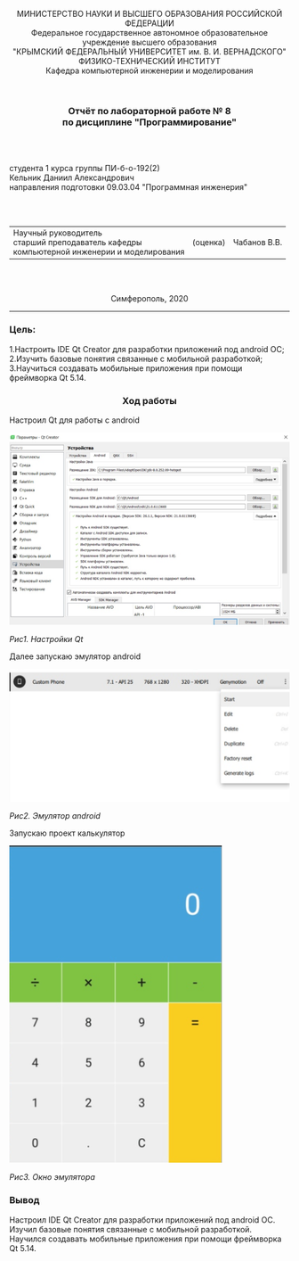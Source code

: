 <p align="center">МИНИСТЕРСТВО НАУКИ  И ВЫСШЕГО ОБРАЗОВАНИЯ РОССИЙСКОЙ ФЕДЕРАЦИИ<br>
Федеральное государственное автономное образовательное учреждение высшего образования<br>
"КРЫМСКИЙ ФЕДЕРАЛЬНЫЙ УНИВЕРСИТЕТ им. В. И. ВЕРНАДСКОГО"<br>
ФИЗИКО-ТЕХНИЧЕСКИЙ ИНСТИТУТ<br>
Кафедра компьютерной инженерии и моделирования</p>
<br>
<h3 align="center">Отчёт по лабораторной работе № 8<br> по дисциплине "Программирование"</h3>
<br><br>
<p>студента 1 курса группы ПИ-б-о-192(2)<br>
Кельник Даниил Александрович<br>
направления подготовки 09.03.04 "Программная инженерия"</p>
<br><br>
<table>
<tr><td>Научный руководитель<br> старший преподаватель кафедры<br> компьютерной инженерии и моделирования</td>
<td>(оценка)</td>
<td>Чабанов В.В.</td>
</tr>
</table>
<br><br>
<p align="center">Симферополь, 2020</p>
<hr>

<h3><b>Цель:</b></h3>
<p>1.Настроить IDE Qt Creator для разработки приложений под android ОС;<br>
2.Изучить базовые понятия связанные с мобильной разработкой;<br>
3.Научиться создавать мобильные приложения при помощи фреймворка Qt 5.14.</p>
<h3 align="center"><b>Ход работы</b></h3>
<p>Настроил Qt для работы с android</p>
<img src="Screen/Screenshot_1.png">
<p><i>Рис1. Настройки Qt</i></p>
<p>Далее запускаю эмулятор android</p>
<img src="Screen/Screenshot_2.png">
<p><i>Рис2. Эмулятор android</i></p>
<p>Запускаю проект калькулятор</p>
<img src="Screen/Screenshot_3.png">
<p><i>Рис3. Окно эмулятора</i></p>

<h3><b>Вывод</b></h3>
<p>Настроил IDE Qt Creator для разработки приложений под android ОС. Изучил базовые понятия связанные с мобильной разработкой. Научился создавать мобильные приложения при помощи фреймворка Qt 5.14.</p>
